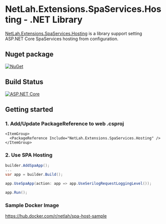 # NetLah.Extensions.SpaServices.Hosting - .NET Library

[NetLah.Extensions.SpaServices.Hosting](https://www.nuget.org/packages/NetLah.Extensions.SpaServices.Hosting/) is a library support setting ASP.NET Core SpaServices hosting from configuration.

## Nuget package

[![NuGet](https://img.shields.io/nuget/v/NetLah.Extensions.SpaServices.Hosting.svg?style=flat-square&label=nuget&colorB=00b200)](https://www.nuget.org/packages/NetLah.Extensions.SpaServices.Hosting/)

## Build Status

[![ASP.NET Core](https://github.com/NetLah/spaservices-hosting/actions/workflows/aspnet-core.yml/badge.svg)](https://github.com/NetLah/spaservices-hosting/actions/workflows/aspnet-core.yml)

## Getting started

### 1. Add/Update PackageReference to web .csproj

```
<ItemGroup>
  <PackageReference Include="NetLah.Extensions.SpaServices.Hosting" />
</ItemGroup>
```

### 2. Use SPA Hosting

```csharp
builder.AddSpaApp();
...
var app = builder.Build();

app.UseSpaApp(action: app => app.UseSerilogRequestLoggingLevel());

app.Run();
```

### Sample Docker Image

https://hub.docker.com/r/netlah/spa-host-sample
